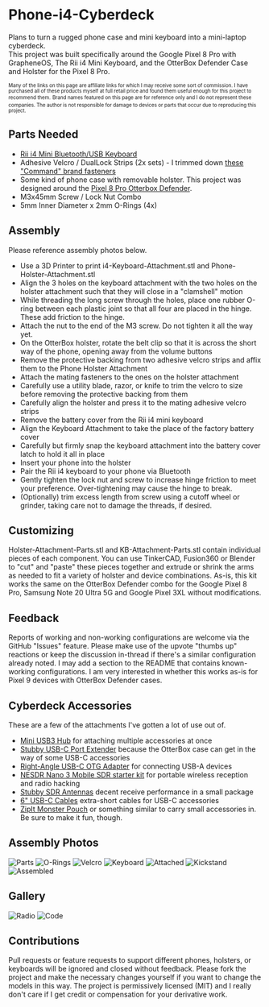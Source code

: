 # Phone-i4-Cyberdeck
Plans to turn a rugged phone case and mini keyboard into a mini-laptop cyberdeck.  
This project was built specifically around the Google Pixel 8 Pro with GrapheneOS, The Rii i4 Mini Keyboard, and the OtterBox Defender Case and Holster for the Pixel 8 Pro.  

<sup><sub>Many of the links on this page are affiliate links for which I may receive some sort of commission. I have purchased all of these products myself at full retail price and found them useful enough for this project to recommend them.</sub></sup>
<sup><sub>Brand names featured on this page are for reference only and I do not represent these companies. The author is not responsible for damage to devices or parts that occur due to reproducing this project.</sub></sup>

## Parts Needed
* [Rii i4 Mini Bluetooth/USB Keyboard](https://amzn.to/3PZNBvq)
* Adhesive Velcro / DualLock Strips (2x sets) - I trimmed down [these "Command" brand fasteners](https://amzn.to/3WIxfeq)
* Some kind of phone case with removable holster. This project was designed around the [Pixel 8 Pro Otterbox Defender](https://amzn.to/3CG1lsb).
* M3x45mm Screw / Lock Nut Combo 
* 5mm Inner Diameter x 2mm O-Rings (4x)

## Assembly
Please reference assembly photos below.
* Use a 3D Printer to print i4-Keyboard-Attachment.stl and Phone-Holster-Attachment.stl
* Align the 3 holes on the keyboard attachment with the two holes on the holster attachment such that they will close in a "clamshell" motion
* While threading the long screw through the holes, place one rubber O-ring between each plastic joint so that all four are placed in the hinge. These add friction to the hinge.
* Attach the nut to the end of the M3 screw. Do not tighten it all the way yet.
* On the OtterBox holster, rotate the belt clip so that it is across the short way of the phone, opening away from the volume buttons
* Remove the protective backing from two adhesive velcro strips and affix them to the Phone Holster Attachment
* Attach the mating fasteners to the ones on the holster attachment
* Carefully use a utility blade, razor, or knife to trim the velcro to size before removing the protective backing from them
* Carefully align the holster and press it to the mating adhesive velcro strips
* Remove the battery cover from the Rii i4 mini keyboard
* Align the Keyboard Attachment to take the place of the factory battery cover
* Carefully but firmly snap the keyboard attachment into the battery cover latch to hold it all in place
* Insert your phone into the holster
* Pair the Rii i4 keyboard to your phone via Bluetooth
* Gently tighten the lock nut and screw to increase hinge friction to meet your preference. Over-tightening may cause the hinge to break. 
* (Optionally) trim excess length from screw using a cutoff wheel or grinder, taking care not to damage the threads, if desired. 

## Customizing
Holster-Attachment-Parts.stl and KB-Attachment-Parts.stl contain individual pieces of each component. You can use TinkerCAD, Fusion360 or Blender to "cut" and "paste" these pieces together and extrude or shrink the arms as needed to fit a variety of holster and device combinations. As-is, this kit works the same on the OtterBox Defender combo for the Google Pixel 8 Pro, Samsung Note 20 Ultra 5G and Google Pixel 3XL without modifications.

## Feedback
Reports of working and non-working configurations are welcome via the GitHub "Issues" feature. Please make use of the upvote "thumbs up" reactions or keep the discussion in-thread if there's a similar configuration already noted. I may add a section to the README that contains known-working configurations. I am very interested in whether this works as-is for Pixel 9 devices with OtterBox Defender cases.

## Cyberdeck Accessories 
These are a few of the attachments I've gotten a lot of use out of. 
* [Mini USB3 Hub](https://amzn.to/4hJ93R9) for attaching multiple accessories at once
* [Stubby USB-C Port Extender](https://amzn.to/4hA9q0q) because the OtterBox case can get in the way of some USB-C accessories
* [Right-Angle USB-C OTG Adapter](https://amzn.to/3CFg3jd) for connecting USB-A devices
* [NESDR Nano 3 Mobile SDR starter kit](https://amzn.to/40YXcc6) for portable wireless reception and radio hacking
* [Stubby SDR Antennas](https://amzn.to/412WSsM) decent receive performance in a small package
* [6" USB-C Cables](https://amzn.to/40ZhX7D) extra-short cables for USB-C accessories
* [ZipIt Monster Pouch](https://amzn.to/411hAtj) or something similar to carry small accessories in. Be sure to make it fun, though.

## Assembly Photos
![Parts](https://github.com/n0xa/Phone-i4-Cyberdeck/blob/main/Assembly/1.jpg)
![O-Rings](https://github.com/n0xa/Phone-i4-Cyberdeck/blob/main/Assembly/2.jpg)
![Velcro](https://github.com/n0xa/Phone-i4-Cyberdeck/blob/main/Assembly/3.jpg)
![Keyboard](https://github.com/n0xa/Phone-i4-Cyberdeck/blob/main/Assembly/4.jpg)
![Attached](https://github.com/n0xa/Phone-i4-Cyberdeck/blob/main/Assembly/5.jpg)
![Kickstand](https://github.com/n0xa/Phone-i4-Cyberdeck/blob/main/Assembly/6.jpg)
![Assembled](https://github.com/n0xa/Phone-i4-Cyberdeck/blob/main/Assembly/7.jpg)

## Gallery
![Radio](https://github.com/n0xa/Phone-i4-Cyberdeck/blob/main/Gallery/1.jpg)
![Code](https://github.com/n0xa/Phone-i4-Cyberdeck/blob/main/Gallery/2.jpg)

## Contributions
Pull requests or feature requests to support different phones, holsters, or keyboards will be ignored and closed without feedback. Please fork the project and make the necessary changes yourself if you want to change the models in this way. The project is permissively licensed (MIT) and I really don't care if I get credit or compensation for your derivative work.